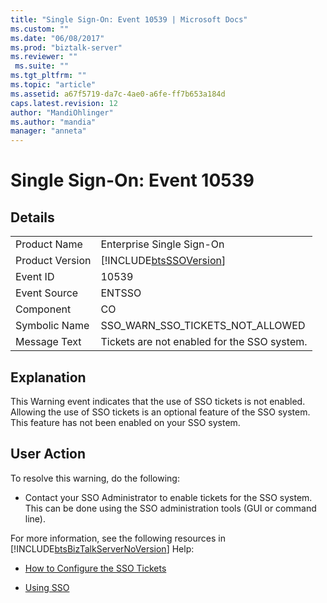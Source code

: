 ```yaml
---
title: "Single Sign-On: Event 10539 | Microsoft Docs"
ms.custom: ""
ms.date: "06/08/2017"
ms.prod: "biztalk-server"
ms.reviewer: ""
 ms.suite: ""
ms.tgt_pltfrm: ""
ms.topic: "article"
ms.assetid: a67f5719-da7c-4ae0-a6fe-ff7b653a184d
caps.latest.revision: 12
author: "MandiOhlinger"
ms.author: "mandia"
manager: "anneta"
---
```

# Single Sign-On: Event 10539
## Details  
  
|||  
|-|-|  
|Product Name|Enterprise Single Sign-On|  
|Product Version|[!INCLUDE[btsSSOVersion](../includes/btsssoversion-md.md)]|  
|Event ID|10539|  
|Event Source|ENTSSO|  
|Component|CO|  
|Symbolic Name|SSO_WARN_SSO_TICKETS_NOT_ALLOWED|  
|Message Text|Tickets are not enabled for the SSO system.|  
  
## Explanation  
 This Warning event indicates that the use of SSO tickets is not enabled. Allowing the use of SSO tickets is an optional feature of the SSO system. This feature has not been enabled on your SSO system.  
  
## User Action  
 To resolve this warning, do the following:  
  
-   Contact your SSO Administrator to enable tickets for the SSO system. This can be done using the SSO administration tools (GUI or command line).  
  
 For more information, see the following resources in [!INCLUDE[btsBizTalkServerNoVersion](../includes/btsbiztalkservernoversion-md.md)] Help:  
  
-   [How to Configure the SSO Tickets](../core/how-to-configure-the-sso-tickets.md)  
  
-   [Using SSO](../core/using-sso.md)